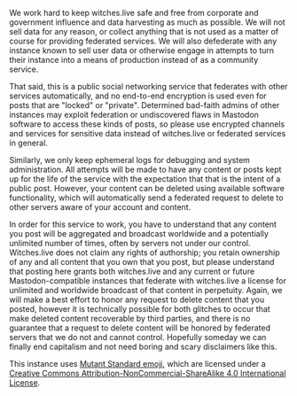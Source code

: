We work hard to keep witches.live safe and free from corporate and government influence and data harvesting as much as possible. We will not sell data for any reason, or collect anything that is not used as a matter of course for providing federated services. We will also defederate with any instance known to sell user data or otherwise engage in attempts to turn their instance into a means of production instead of as a community service.  
  
That said, this is a public social networking service that federates with other services automatically, and no end-to-end encryption is used even for posts that are "locked" or "private". Determined bad-faith admins of other instances may exploit federation or undiscovered flaws in Mastodon software to access these kinds of posts, so please use encrypted channels and services for sensitive data instead of witches.live or federated services in general.  
  
Similarly, we only keep ephemeral logs for debugging and system administration. All attempts will be made to have any content or posts kept up for the life of the service with the expectation that that is the intent of a public post. However, your content can be deleted using available software functionality, which will automatically send a federated request to delete to other servers aware of your account and content.  
  
In order for this service to work, you have to understand that any content you post will be aggregated and broadcast worldwide and a potentially unlimited number of times, often by servers not under our control. Witches.live does not claim any rights of authorship; you retain ownership of any and all content that you own that you post, but please understand that posting here grants both witches.live and any current or future Mastodon-compatible instances that federate with witches.live a license for unlimited and worldwide broadcast of that content in perpetuity. Again, we will make a best effort to honor any request to delete content that you posted, however it is technically possible for both glitches to occur that make deleted content recoverable by third parties, and there is no guarantee that a request to delete content will be honored by federated servers that we do not and cannot control. Hopefully someday we can finally end capitalism and not need boring and scary disclaimers like this.  
  

This instance uses [Mutant Standard emoji](https://mutant.tech/), which are licensed under a [Creative Commons Attribution-NonCommercial-ShareAlike 4.0 International License](https://creativecommons.org/licenses/by-nc-sa/4.0/).
